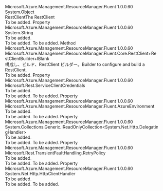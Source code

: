<Type Name="RestClient" FullName="Microsoft.Azure.Management.ResourceManager.Fluent.Core.RestClient">
  <TypeSignature Language="C#" Value="public class RestClient" />
  <TypeSignature Language="ILAsm" Value=".class public auto ansi beforefieldinit RestClient extends System.Object" />
  <TypeSignature Language="DocId" Value="T:Microsoft.Azure.Management.ResourceManager.Fluent.Core.RestClient" />
  <TypeSignature Language="VB.NET" Value="Public Class RestClient" />
  <TypeSignature Language="F#" Value="type RestClient = class" />
  <AssemblyInfo>
    <AssemblyName>Microsoft.Azure.Management.ResourceManager.Fluent</AssemblyName>
    <AssemblyVersion>1.0.0.60</AssemblyVersion>
  </AssemblyInfo>
  <Base>
    <BaseTypeName>System.Object</BaseTypeName>
  </Base>
  <Interfaces />
  <Docs>
    <summary>
            <span data-ttu-id="4cd17-101">RestClient</span><span class="sxs-lookup"><span data-stu-id="4cd17-101">The RestClient</span></span>
            </summary>
    <remarks>To be added.</remarks>
  </Docs>
  <Members>
    <Member MemberName="BaseUri">
      <MemberSignature Language="C#" Value="public string BaseUri { get; }" />
      <MemberSignature Language="ILAsm" Value=".property instance string BaseUri" />
      <MemberSignature Language="DocId" Value="P:Microsoft.Azure.Management.ResourceManager.Fluent.Core.RestClient.BaseUri" />
      <MemberSignature Language="VB.NET" Value="Public ReadOnly Property BaseUri As String" />
      <MemberSignature Language="F#" Value="member this.BaseUri : string" Usage="Microsoft.Azure.Management.ResourceManager.Fluent.Core.RestClient.BaseUri" />
      <MemberType>Property</MemberType>
      <AssemblyInfo>
        <AssemblyName>Microsoft.Azure.Management.ResourceManager.Fluent</AssemblyName>
        <AssemblyVersion>1.0.0.60</AssemblyVersion>
      </AssemblyInfo>
      <ReturnValue>
        <ReturnType>System.String</ReturnType>
      </ReturnValue>
      <Docs>
        <summary>To be added.</summary>
        <value>To be added.</value>
        <remarks>To be added.</remarks>
      </Docs>
    </Member>
    <Member MemberName="Configure">
      <MemberSignature Language="C#" Value="public static Microsoft.Azure.Management.ResourceManager.Fluent.Core.RestClient.RestClientBuilder.IBlank Configure ();" />
      <MemberSignature Language="ILAsm" Value=".method public static hidebysig class Microsoft.Azure.Management.ResourceManager.Fluent.Core.RestClient/RestClientBuilder/IBlank Configure() cil managed" />
      <MemberSignature Language="DocId" Value="M:Microsoft.Azure.Management.ResourceManager.Fluent.Core.RestClient.Configure" />
      <MemberSignature Language="VB.NET" Value="Public Shared Function Configure () As RestClient.RestClientBuilder.IBlank" />
      <MemberSignature Language="F#" Value="static member Configure : unit -&gt; Microsoft.Azure.Management.ResourceManager.Fluent.Core.RestClient.RestClientBuilder.IBlank" Usage="Microsoft.Azure.Management.ResourceManager.Fluent.Core.RestClient.Configure " />
      <MemberType>Method</MemberType>
      <AssemblyInfo>
        <AssemblyName>Microsoft.Azure.Management.ResourceManager.Fluent</AssemblyName>
        <AssemblyVersion>1.0.0.60</AssemblyVersion>
      </AssemblyInfo>
      <ReturnValue>
        <ReturnType>Microsoft.Azure.Management.ResourceManager.Fluent.Core.RestClient+RestClientBuilder+IBlank</ReturnType>
      </ReturnValue>
      <Parameters />
      <Docs>
        <summary>
            <span data-ttu-id="4cd17-102">構成し、ビルド、RestClient ビルダー。</span><span class="sxs-lookup"><span data-stu-id="4cd17-102">Builder to configure and build a RestClient.</span></span>
            </summary>
        <returns />
        <remarks>To be added.</remarks>
      </Docs>
    </Member>
    <Member MemberName="Credentials">
      <MemberSignature Language="C#" Value="public Microsoft.Rest.ServiceClientCredentials Credentials { get; }" />
      <MemberSignature Language="ILAsm" Value=".property instance class Microsoft.Rest.ServiceClientCredentials Credentials" />
      <MemberSignature Language="DocId" Value="P:Microsoft.Azure.Management.ResourceManager.Fluent.Core.RestClient.Credentials" />
      <MemberSignature Language="VB.NET" Value="Public ReadOnly Property Credentials As ServiceClientCredentials" />
      <MemberSignature Language="F#" Value="member this.Credentials : Microsoft.Rest.ServiceClientCredentials" Usage="Microsoft.Azure.Management.ResourceManager.Fluent.Core.RestClient.Credentials" />
      <MemberType>Property</MemberType>
      <AssemblyInfo>
        <AssemblyName>Microsoft.Azure.Management.ResourceManager.Fluent</AssemblyName>
        <AssemblyVersion>1.0.0.60</AssemblyVersion>
      </AssemblyInfo>
      <ReturnValue>
        <ReturnType>Microsoft.Rest.ServiceClientCredentials</ReturnType>
      </ReturnValue>
      <Docs>
        <summary>To be added.</summary>
        <value>To be added.</value>
        <remarks>To be added.</remarks>
      </Docs>
    </Member>
    <Member MemberName="Environment">
      <MemberSignature Language="C#" Value="public Microsoft.Azure.Management.ResourceManager.Fluent.AzureEnvironment Environment { get; }" />
      <MemberSignature Language="ILAsm" Value=".property instance class Microsoft.Azure.Management.ResourceManager.Fluent.AzureEnvironment Environment" />
      <MemberSignature Language="DocId" Value="P:Microsoft.Azure.Management.ResourceManager.Fluent.Core.RestClient.Environment" />
      <MemberSignature Language="VB.NET" Value="Public ReadOnly Property Environment As AzureEnvironment" />
      <MemberSignature Language="F#" Value="member this.Environment : Microsoft.Azure.Management.ResourceManager.Fluent.AzureEnvironment" Usage="Microsoft.Azure.Management.ResourceManager.Fluent.Core.RestClient.Environment" />
      <MemberType>Property</MemberType>
      <AssemblyInfo>
        <AssemblyName>Microsoft.Azure.Management.ResourceManager.Fluent</AssemblyName>
        <AssemblyVersion>1.0.0.60</AssemblyVersion>
      </AssemblyInfo>
      <ReturnValue>
        <ReturnType>Microsoft.Azure.Management.ResourceManager.Fluent.AzureEnvironment</ReturnType>
      </ReturnValue>
      <Docs>
        <summary>To be added.</summary>
        <value>To be added.</value>
        <remarks>To be added.</remarks>
      </Docs>
    </Member>
    <Member MemberName="Handlers">
      <MemberSignature Language="C#" Value="public System.Collections.Generic.IReadOnlyCollection&lt;System.Net.Http.DelegatingHandler&gt; Handlers { get; }" />
      <MemberSignature Language="ILAsm" Value=".property instance class System.Collections.Generic.IReadOnlyCollection`1&lt;class System.Net.Http.DelegatingHandler&gt; Handlers" />
      <MemberSignature Language="DocId" Value="P:Microsoft.Azure.Management.ResourceManager.Fluent.Core.RestClient.Handlers" />
      <MemberSignature Language="VB.NET" Value="Public ReadOnly Property Handlers As IReadOnlyCollection(Of DelegatingHandler)" />
      <MemberSignature Language="F#" Value="member this.Handlers : System.Collections.Generic.IReadOnlyCollection&lt;System.Net.Http.DelegatingHandler&gt;" Usage="Microsoft.Azure.Management.ResourceManager.Fluent.Core.RestClient.Handlers" />
      <MemberType>Property</MemberType>
      <AssemblyInfo>
        <AssemblyName>Microsoft.Azure.Management.ResourceManager.Fluent</AssemblyName>
        <AssemblyVersion>1.0.0.60</AssemblyVersion>
      </AssemblyInfo>
      <ReturnValue>
        <ReturnType>System.Collections.Generic.IReadOnlyCollection&lt;System.Net.Http.DelegatingHandler&gt;</ReturnType>
      </ReturnValue>
      <Docs>
        <summary>To be added.</summary>
        <value>To be added.</value>
        <remarks>To be added.</remarks>
      </Docs>
    </Member>
    <Member MemberName="RetryPolicy">
      <MemberSignature Language="C#" Value="public Microsoft.Rest.TransientFaultHandling.RetryPolicy RetryPolicy { get; }" />
      <MemberSignature Language="ILAsm" Value=".property instance class Microsoft.Rest.TransientFaultHandling.RetryPolicy RetryPolicy" />
      <MemberSignature Language="DocId" Value="P:Microsoft.Azure.Management.ResourceManager.Fluent.Core.RestClient.RetryPolicy" />
      <MemberSignature Language="VB.NET" Value="Public ReadOnly Property RetryPolicy As RetryPolicy" />
      <MemberSignature Language="F#" Value="member this.RetryPolicy : Microsoft.Rest.TransientFaultHandling.RetryPolicy" Usage="Microsoft.Azure.Management.ResourceManager.Fluent.Core.RestClient.RetryPolicy" />
      <MemberType>Property</MemberType>
      <AssemblyInfo>
        <AssemblyName>Microsoft.Azure.Management.ResourceManager.Fluent</AssemblyName>
        <AssemblyVersion>1.0.0.60</AssemblyVersion>
      </AssemblyInfo>
      <ReturnValue>
        <ReturnType>Microsoft.Rest.TransientFaultHandling.RetryPolicy</ReturnType>
      </ReturnValue>
      <Docs>
        <summary>To be added.</summary>
        <value>To be added.</value>
        <remarks>To be added.</remarks>
      </Docs>
    </Member>
    <Member MemberName="RootHttpHandler">
      <MemberSignature Language="C#" Value="public System.Net.Http.HttpClientHandler RootHttpHandler { get; }" />
      <MemberSignature Language="ILAsm" Value=".property instance class System.Net.Http.HttpClientHandler RootHttpHandler" />
      <MemberSignature Language="DocId" Value="P:Microsoft.Azure.Management.ResourceManager.Fluent.Core.RestClient.RootHttpHandler" />
      <MemberSignature Language="VB.NET" Value="Public ReadOnly Property RootHttpHandler As HttpClientHandler" />
      <MemberSignature Language="F#" Value="member this.RootHttpHandler : System.Net.Http.HttpClientHandler" Usage="Microsoft.Azure.Management.ResourceManager.Fluent.Core.RestClient.RootHttpHandler" />
      <MemberType>Property</MemberType>
      <AssemblyInfo>
        <AssemblyName>Microsoft.Azure.Management.ResourceManager.Fluent</AssemblyName>
        <AssemblyVersion>1.0.0.60</AssemblyVersion>
      </AssemblyInfo>
      <ReturnValue>
        <ReturnType>System.Net.Http.HttpClientHandler</ReturnType>
      </ReturnValue>
      <Docs>
        <summary>To be added.</summary>
        <value>To be added.</value>
        <remarks>To be added.</remarks>
      </Docs>
    </Member>
  </Members>
</Type>